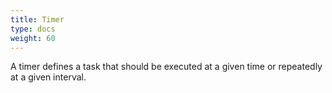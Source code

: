 ```yaml
---
title: Timer
type: docs
weight: 60
---
```


A timer defines a task that should be executed at a given time or repeatedly at a given interval.